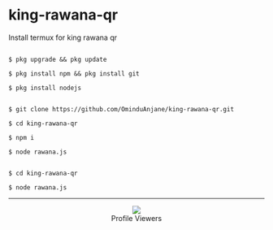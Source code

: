# king-rawana-qr
Install termux for king rawana qr
```

$ pkg upgrade && pkg update

$ pkg install npm && pkg install git

$ pkg install nodejs

```

```

$ git clone https://github.com/OminduAnjane/king-rawana-qr.git

$ cd king-rawana-qr

$ npm i

$ node rawana.js

```

```

$ cd king-rawana-qr

$ node rawana.js

```

***

<div align="center"><img src="https://profile-counter.glitch.me/OminduAnjane/count.svg" /><br>Profile Viewers</div>

